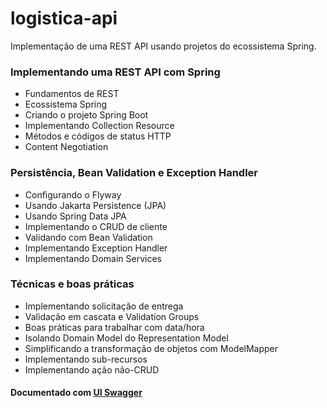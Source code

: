 # logistica-api

Implementação de uma  REST API usando projetos do ecossistema Spring.

###  Implementando uma REST API com Spring
* Fundamentos de REST
* Ecossistema Spring
* Criando o projeto Spring Boot
* Implementando Collection Resource
* Métodos e códigos de status HTTP
* Content Negotiation

###  Persistência, Bean Validation e Exception Handler
* Configurando o Flyway
* Usando Jakarta Persistence (JPA)
* Usando Spring Data JPA
* Implementando o CRUD de cliente
* Validando com Bean Validation
* Implementando Exception Handler
* Implementando Domain Services

### Técnicas e boas práticas
* Implementando solicitação de entrega
* Validação em cascata e Validation Groups
* Boas práticas para trabalhar com data/hora
* Isolando Domain Model do Representation Model
* Simplificando a transformação de objetos com ModelMapper
* Implementando sub-recursos
* Implementando ação não-CRUD

#### Documentado com <a href="http://localhost:8080/swagger-ui/index.html#/">UI Swagger</a>

